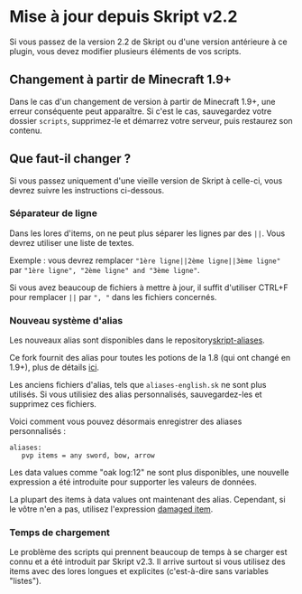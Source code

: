 # Mise à jour depuis Skript v2.2
Si vous passez de la version 2.2 de Skript ou d'une version antérieure à ce plugin, vous devez modifier plusieurs éléments de vos scripts.

## Changement à partir de Minecraft 1.9+
Dans le cas d'un changement de version à partir de Minecraft 1.9+, une erreur conséquente peut apparaître.
Si c'est le cas, sauvegardez votre dossier `scripts`, supprimez-le et démarrez votre serveur, puis restaurez son contenu.

## Que faut-il changer ?

Si vous passez uniquement d'une vieille version de Skript à celle-ci, vous devrez suivre les instructions ci-dessous.

### Séparateur de ligne

Dans les lores d'items, on ne peut plus séparer les lignes par des `||`. Vous devrez utiliser une liste de textes.

Exemple : vous devrez remplacer `"1ère ligne||2ème ligne||3ème ligne"` par `"1ère ligne", "2ème ligne" and "3ème ligne"`.

Si vous avez beaucoup de fichiers à mettre à jour, il suffit d'utiliser CTRL+F pour remplacer `||` par `", "` dans les fichiers concernés.

### Nouveau système d'alias

Les nouveaux alias sont disponibles dans le repository[skript-aliases](https://github.com/SkriptLang/skript-aliases).

Ce fork fournit des alias pour toutes les potions de la 1.8 (qui ont changé en 1.9+), plus de détails
[ici](https://github.com/Matocolotoe/Skript-1.8/tree/master/skript-aliases/brewing.sk).

Les anciens fichiers d'alias, tels que `aliases-english.sk` ne sont plus utilisés. Si vous utilisiez des alias personnalisés, sauvegardez-les et supprimez ces fichiers.

Voici comment vous pouvez désormais enregistrer des aliases personnalisés :
```
aliases:
   pvp items = any sword, bow, arrow
```

Les data values comme "oak log:12" ne sont plus disponibles, une nouvelle expression a été introduite pour supporter les valeurs de données.

La plupart des items à data values ont maintenant des alias. Cependant, si le vôtre n'en a pas, utilisez l'expression [damaged item](https://skriptlang.github.io/Skript/expressions.html#ExprDamagedItem).

### Temps de chargement

Le problème des scripts qui prennent beaucoup de temps à se charger est connu et a été introduit par Skript v2.3.
Il arrive surtout si vous utilisez des items avec des lores longues et explicites (c'est-à-dire sans variables "listes").
